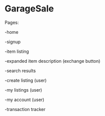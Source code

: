 # GarageSale

Pages:

  -home
  
  -signup
  
  -item listing 
  
  -expanded item description (exchange button)
  
  -search results
  
  -create listing (user)
  
  -my listings (user)
  
  -my account (user)
  
  -transaction tracker
  
  
  
